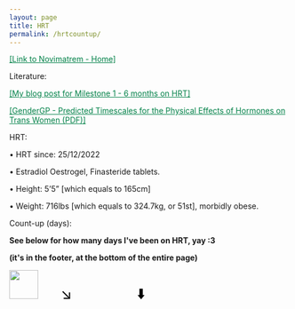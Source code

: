 ```yaml
---
layout: page
title: HRT
permalink: /hrtcountup/
---
```

<a style="color: #008148;" href="https://novimatrem.uk/" target="_blank">[Link to Novimatrem - Home]</a>

Literature:

<a style="color: #008148;" href="https://novimatrem.gitlab.io/blog/2023/06/26/milestone-6-months-hrt.html" target="_blank">[My blog post for Milestone 1 - 6 months on HRT]</a>

<a style="color: #008148" href="https://www.gendergp.com/wp-content/uploads/2021/07/GenderGP_Factsheet_PredictedTimescalesForThePhysicalEffectsOfHormones_ForTransWomen_2021_07_08.pdf" target="_blank">[GenderGP - Predicted Timescales for the Physical Effects of Hormones on Trans Women (PDF)]</a>

HRT:

• HRT since: 25/12/2022

• Estradiol Oestrogel, Finasteride tablets.

• Height: 5’5” [which equals to 165cm]

• Weight: 716lbs [which equals to 324.7kg, or 51st], morbidly obese.

Count-up (days):

<b>See below for how many days I've been on HRT, yay :3</b>

<b>(it's in the footer, at the bottom of the entire page)</b>

<img src="https://novimatrem.gitlab.io/blog/msftTrans-min-comp2.PNG" style="height:auto; width:52px;">

<p style="float:right; color:black; font-size:26px; margin-right:50%; margin-top:-28px;">&nbsp;&nbsp;&nbsp;&nbsp;&nbsp;&nbsp;&nbsp;&nbsp;&nbsp;&nbsp;&nbsp;&nbsp;↘️&nbsp;&nbsp;&nbsp;&nbsp;&nbsp;&nbsp;&nbsp;&nbsp;&nbsp;&nbsp;&nbsp;&nbsp;&nbsp;&nbsp;&nbsp;&nbsp;⬇️&nbsp;</p>

<style>
.countup {
  text-align: center;
  margin-bottom: 20px;
  font-weight: 700;
  text-rendering:optimizeLegibility;
  font-family: Helvetica Neue,Helvetica,Arial,sans-serif;
  color:white;
}
.countup .timeel {
  display: inline-block;
  padding: 10px;
  background: #151515;
  margin: 0;
  color: white;
  min-width: 2.6rem;
  margin-left: 13px;
  border-radius: 10px 0 0 10px;
  font-weight: 700;
  text-rendering:optimizeLegibility;
  font-family: Helvetica Neue,Helvetica,Arial,sans-serif;
  color:white;
}
.countup span[class*="timeRef"] {
  border-radius: 0 10px 10px 0;
  margin-left: 0;
  background: #ff7eb7;
  color: #fff;
  font-weight: 700;
  text-rendering:optimizeLegibility;
  font-family: Helvetica Neue,Helvetica,Arial,sans-serif;
  color:white;
}
</style>


